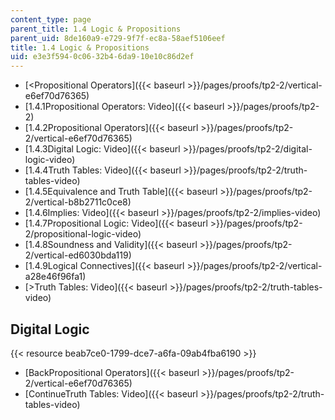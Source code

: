 ```yaml
---
content_type: page
parent_title: 1.4 Logic & Propositions
parent_uid: 8de160a9-e729-9f7f-ec8a-58aef5106eef
title: 1.4 Logic & Propositions
uid: e3e3f594-0c06-32b4-6da9-10e10c86d2ef
---
```


*   [<Propositional Operators]({{< baseurl >}}/pages/proofs/tp2-2/vertical-e6ef70d76365)
*   [1.4.1Propositional Operators: Video]({{< baseurl >}}/pages/proofs/tp2-2)
*   [1.4.2Propositional Operators]({{< baseurl >}}/pages/proofs/tp2-2/vertical-e6ef70d76365)
*   [1.4.3Digital Logic: Video]({{< baseurl >}}/pages/proofs/tp2-2/digital-logic-video)
*   [1.4.4Truth Tables: Video]({{< baseurl >}}/pages/proofs/tp2-2/truth-tables-video)
*   [1.4.5Equivalence and Truth Table]({{< baseurl >}}/pages/proofs/tp2-2/vertical-b8b2711c0ce8)
*   [1.4.6Implies: Video]({{< baseurl >}}/pages/proofs/tp2-2/implies-video)
*   [1.4.7Propositional Logic: Video]({{< baseurl >}}/pages/proofs/tp2-2/propositional-logic-video)
*   [1.4.8Soundness and Validity]({{< baseurl >}}/pages/proofs/tp2-2/vertical-ed6030bda119)
*   [1.4.9Logical Connectives]({{< baseurl >}}/pages/proofs/tp2-2/vertical-a28e46f96fa1)
*   [\>Truth Tables: Video]({{< baseurl >}}/pages/proofs/tp2-2/truth-tables-video)

Digital Logic
-------------

{{< resource beab7ce0-1799-dce7-a6fa-09ab4fba6190 >}}

*   [BackPropositional Operators]({{< baseurl >}}/pages/proofs/tp2-2/vertical-e6ef70d76365)
*   [ContinueTruth Tables: Video]({{< baseurl >}}/pages/proofs/tp2-2/truth-tables-video)